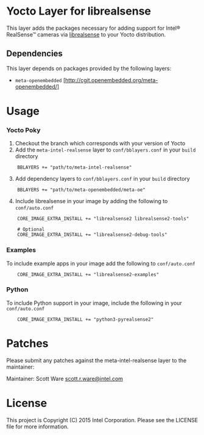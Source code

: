 Yocto Layer for librealsense 
============================
This layer adds the packages necessary for adding support for Intel® RealSense™ cameras via [librealsense](https://github.com/IntelRealSense/librealsense) to your Yocto distribution.

## Dependencies
This layer depends on packages provided by the following layers:
* `meta-openembedded` [http://cgit.openembedded.org/meta-openembedded/]

Usage
=====
### Yocto Poky
1. Checkout the branch which corresponds with your version of Yocto
2. Add the `meta-intel-realsense` layer to `conf/bblayers.conf` in your `build` directory
```bitbake
    BBLAYERS += "path/to/meta-intel-realsense"
```
3. Add dependency layers to `conf/bblayers.conf` in your `build` directory
```bitbake
    BBLAYERS += "path/to/meta-openembedded/meta-oe"
```
4. Include librealsense in your image by adding the following to `conf/auto.conf`
```bitbake
    CORE_IMAGE_EXTRA_INSTALL += "librealsense2 librealsense2-tools"

    # Optional
    CORE_IMAGE_EXTRA_INSTALL += "librealsense2-debug-tools"
```
### Examples
To include example apps in your image add the following to `conf/auto.conf`
```bitbake
    CORE_IMAGE_EXTRA_INSTALL += "librealsense2-examples"
```

### Python
To include Python support in your image, include the following in your `conf/auto.conf`

```bitbake
    CORE_IMAGE_EXTRA_INSTALL += "python3-pyrealsense2"
```

Patches
=======

Please submit any patches against the meta-intel-realsense layer to the
maintainer:

Maintainer: Scott Ware <scott.r.ware@intel.com>

License
=======
This project is Copyright (C) 2015 Intel Corporation. Please see the LICENSE file for more information.
